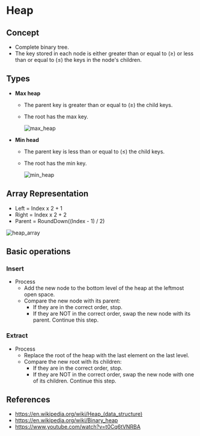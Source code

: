 # Heap

## Concept
- Complete binary tree.
- The key stored in each node is either greater than or equal to (≥) or less than or equal to (≤) the keys in the node's children.

## Types
- **Max heap**
   - The parent key is greater than or equal to (≥) the child keys.
   - The root has the max key.
   
     ![max_heap](https://user-images.githubusercontent.com/8989447/116179688-ffcf8600-a6d4-11eb-8485-0399871a804e.png)


- **Min head**
   - The parent key is less than or equal to (≤) the child keys.
   - The root has the min key.
   
     ![min_heap](https://user-images.githubusercontent.com/8989447/116179698-03630d00-a6d5-11eb-90b3-83c4933b9a4a.png)
     
## Array Representation
- Left  = Index x 2 + 1
- Right = Index x 2 + 2
- Parent = RoundDown((Index - 1) / 2)

![heap_array](https://user-images.githubusercontent.com/8989447/116182267-2e4f6000-a6d9-11eb-8acb-684198d741ea.png)

## Basic operations
### Insert
- Process
   - Add the new node to the bottom level of the heap at the leftmost open space.
   - Compare the new node with its parent: 
      - If they are in the correct order, stop.
      - If they are NOT in the correct order, swap the new node with its parent. Continue this step.
### Extract
- Process
   - Replace the root of the heap with the last element on the last level.
   - Compare the new root with its children: 
      - If they are in the correct order, stop.
      - If they are NOT in the correct order, swap the new node with one of its children. Continue this step.
   
## References
- https://en.wikipedia.org/wiki/Heap_(data_structure)
- https://en.wikipedia.org/wiki/Binary_heap
- https://www.youtube.com/watch?v=t0Cq6tVNRBA

